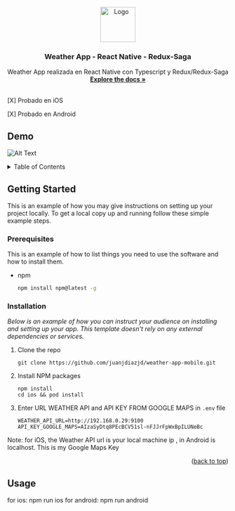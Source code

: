 <div id="top"></div>
<!--
*** Thanks for checking out the Best-README-Template. If you have a suggestion
*** that would make this better, please fork the repo and create a pull request
*** or simply open an issue with the tag "enhancement".
*** Don't forget to give the project a star!
*** Thanks again! Now go create something AMAZING! :D
-->

<!-- PROJECT LOGO -->
<br />
<div align="center">
  <a href="https://github.com/othneildrew/Best-README-Template">
    <img src="https://cdn.worldvectorlogo.com/logos/weather-ios.svg" alt="Logo" width="80" height="80">
  </a>

  <h3 align="center">Weather App - React Native - Redux-Saga</h3>

  <p align="center">
    Weather App realizada en React Native con Typescript y Redux/Redux-Saga
    <br />
    <a href="https://github.com/othneildrew/Best-README-Template"><strong>Explore the docs »</strong></a>
    <br />
    <br />

  </p>
</div>


  [X] Probado en iOS
  
  [X] Probado en Android
  
  
## Demo

![Alt Text](https://media2.giphy.com/media/L9QYKG8CBrMywTV2QQ/giphy.gif?cid=790b7611aa6f40901bd278dcedf4fffc665bc1e30685b5b6&rid=giphy.gif&ct=g)



<!-- TABLE OF CONTENTS -->
<details>
  <summary>Table of Contents</summary>
  <ol>
    <li>
      <a href="#about-the-project">About The Project</a>
      <ul>
        <li><a href="#built-with">Built With</a></li>
      </ul>
    </li>
    <li>
      <a href="#getting-started">Getting Started</a>
      <ul>
        <li><a href="#prerequisites">Prerequisites</a></li>
        <li><a href="#installation">Installation</a></li>
      </ul>
    </li>
    <li><a href="#usage">Usage</a></li>
  </ol>
</details>





<!-- GETTING STARTED -->
## Getting Started

This is an example of how you may give instructions on setting up your project locally.
To get a local copy up and running follow these simple example steps.

### Prerequisites

This is an example of how to list things you need to use the software and how to install them.
* npm
  ```sh
  npm install npm@latest -g
  ```

### Installation

_Below is an example of how you can instruct your audience on installing and setting up your app. This template doesn't rely on any external dependencies or services._

1. Clone the repo
   ```
   git clone https://github.com/juanjdiazjd/weather-app-mobile.git
   ```
2. Install NPM packages
   ```
   npm install 
   cd ios && pod install
   ```
3. Enter URL WEATHER API and API KEY FROM GOOGLE MAPS in `.env` file 
   ```
   WEATHER_API_URL=http://192.168.0.29:9100
   API_KEY_GOOGLE_MAPS=AIzaSyDtq8PEcBCV51sl-nFJJrFpWxBpILUNeBc
   ```
Note: for iOS, the Weather API url is your local machine ip , in Android is localhost. This is my Google Maps Key
<p align="right">(<a href="#top">back to top</a>)</p>



<!-- USAGE EXAMPLES -->
## Usage

for ios: 
npm run ios
for android:
npm run android



